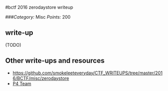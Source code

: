 #bctf 2016 zerodaystore writeup

###*Category:* Misc *Points:* 200


## write-up

(TODO)

## Other write-ups and resources

* <https://github.com/smokeleeteveryday/CTF_WRITEUPS/tree/master/2016/BCTF/misc/zerodaystore>
* [P4 Team](https://github.com/p4-team/ctf/blob/master/2016-03-19-bctf/misc_200_zerodaystore/README.md)
